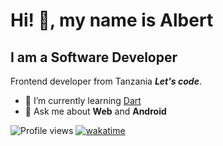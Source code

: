 # Hi! 👋, my name is **Albert**

## I am a **Software Developer**

Frontend developer from Tanzania ***Let's code***.

 
- 🌱 I’m currently learning [Dart](https://dart.dev/)
- 💬 Ask me about **Web** and **Android** 
 

![Profile views](https://gpvc.arturio.dev/albizzy ) [![wakatime](https://wakatime.com/badge/user/3cfa813f-8a26-40a1-a461-4f6b1698a8e0.svg)](https://wakatime.com/@3cfa813f-8a26-40a1-a461-4f6b1698a8e0)  


